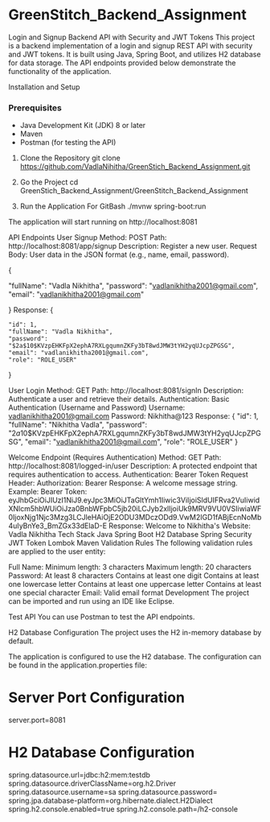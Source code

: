 # GreenStitch_Backend_Assignment

Login and Signup Backend API with Security and JWT Tokens
This project is a backend implementation of a login and signup REST API with security and JWT tokens. It is built using Java, Spring Boot, and utilizes H2 database for data storage. The API endpoints provided below demonstrate the functionality of the application.

Installation and Setup
### Prerequisites
- Java Development Kit (JDK) 8 or later
- Maven
- Postman (for testing the API)
1. Clone the Repository
git clone https://github.com/VadlaNihitha/GreenStich_Backend_Assignment.git
2. Go the Project
cd GreenStich_Backend_Assignment/GreenStitch_Backend_Assignment

3. Run the Application
For GitBash
./mvnw spring-boot:run

The application will start running on http://localhost:8081

API Endpoints
User Signup
Method: POST
Path: http://localhost:8081/app/signup
Description: Register a new user.
Request Body: User data in the JSON format (e.g., name, email, password).

{

  "fullName": "Vadla Nikhitha",
  "password": "vadlanikhitha2001@gmail.com",
  "email": "vadlanikhitha2001@gmail.com"
  
}
Response:
{

    "id": 1,
    "fullName": "Vadla Nikhitha",
    "password": "$2a$10$KVzpEHKFpX2ephA7RXLgqumnZKFy3bT8wdJMW3tYH2yqUJcpZPGSG",
    "email": "vadlanikhitha2001@gmail.com",
    "role": "ROLE_USER"
    
}

User Login
Method: GET
Path: http://localhost:8081/signIn
Description: Authenticate a user and retrieve their details.
Authentication: Basic Authentication (Username and Password)
Username: vadlanikhitha2001@gmail.com
Password: Nikhitha@123
Response:
{
    "id": 1,
    "fullName": "Nikhitha Vadla",
    "password": "$2a$10$KVzpEHKFpX2ephA7RXLgqumnZKFy3bT8wdJMW3tYH2yqUJcpZPGSG",
    "email": "vadlanikhitha2001@gmail.com",
    "role": "ROLE_USER"
}

Welcome Endpoint (Requires Authentication)
Method: GET
Path: http://localhost:8081/logged-in/user
Description: A protected endpoint that requires authentication to access.
Authentication: Bearer Token
Request Header:
Authorization: Bearer
Response: A welcome message string.
Example:
Bearer Token: eyJhbGciOiJIUzI1NiJ9.eyJpc3MiOiJTaGltYmh1Iiwic3ViIjoiSldUIFRva2VuIiwidXNlcm5hbWUiOiJza0BnbWFpbC5jb20iLCJyb2xlIjoiUk9MRV9VU0VSIiwiaWF0IjoxNjg1Njc3Mzg3LCJleHAiOjE2ODU3MDczODd9.VwM2IGD1fABjEcnNoMb4uIyBnYe3_BmZGx33dElaD-E
Response: Welcome to Nikhitha's
Website: Vadla Nikhitha
Tech Stack
Java
Spring Boot
H2 Database
Spring Security
JWT Token
Lombok
Maven
Validation Rules
The following validation rules are applied to the user entity:

Full Name:
Minimum length: 3 characters
Maximum length: 20 characters
Password:
At least 8 characters
Contains at least one digit
Contains at least one lowercase letter
Contains at least one uppercase letter
Contains at least one special character
Email:
Valid email format
Development
The project can be imported and run using an IDE like Eclipse.

Test API
You can use Postman to test the API endpoints.

H2 Database Configuration
The project uses the H2 in-memory database by default.

The application is configured to use the H2 database. The configuration can be found in the application.properties file:

# Server Port Configuration
server.port=8081

# H2 Database Configuration
spring.datasource.url=jdbc:h2:mem:testdb
spring.datasource.driverClassName=org.h2.Driver
spring.datasource.username=sa
spring.datasource.password=
spring.jpa.database-platform=org.hibernate.dialect.H2Dialect
spring.h2.console.enabled=true
spring.h2.console.path=/h2-console
